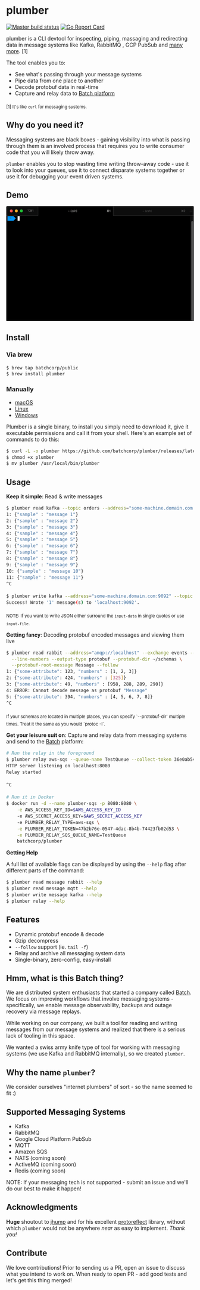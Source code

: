 plumber
=======

[![Master build status](https://github.com/batchcorp/plumber/workflows/master/badge.svg)]() [![Go Report Card](https://goreportcard.com/badge/github.com/batchcorp/plumber)]()

plumber is a CLI devtool for inspecting, piping, massaging and redirecting data
in message systems like Kafka, RabbitMQ , GCP PubSub and 
[many more](#supported-messaging-systems). \[1]

The tool enables you to:

* See what's passing through your message systems
* Pipe data from one place to another
* Decode protobuf data in real-time
* Capture and relay data to [Batch platform](https://batch.sh)

<sub>\[1] It's like `curl` for messaging systems.</sub>

## Why do you need it?

Messaging systems are black boxes - gaining visibility into what is passing
through them is an involved process that requires you to write consumer code
that you will likely throw away.

`plumber` enables you to stop wasting time writing throw-away code - use it to
look into your queues, use it to connect disparate systems together or use it
for debugging your event driven systems.

## Demo

![Brief Demo](./assets/demo.gif)

## Install

### Via brew

```bash
$ brew tap batchcorp/public
$ brew install plumber
```

### Manually

* [macOS](https://github.com/batchcorp/plumber/releases/latest/download/plumber-darwin)
* [Linux](https://github.com/batchcorp/plumber/releases/latest/download/plumber-linux)
* [Windows](https://github.com/batchcorp/plumber/releases/latest/download/plumber-windows.exe)

Plumber is a single binary, to install you simply need to download it, give it executable
permissions and call it from your shell. Here's an example set of commands to do this:

```bash
$ curl -L -o plumber https://github.com/batchcorp/plumber/releases/latest/download/plumber-darwin
$ chmod +x plumber
$ mv plumber /usr/local/bin/plumber
```

## Usage

**Keep it simple**: Read & write messages

```bash
$ plumber read kafka --topic orders --address="some-machine.domain.com:9092" --line-numbers --follow
1: {"sample" : "message 1"}
2: {"sample" : "message 2"}
3: {"sample" : "message 3"}
4: {"sample" : "message 4"}
5: {"sample" : "message 5"}
6: {"sample" : "message 6"}
7: {"sample" : "message 7"}
8: {"sample" : "message 8"}
9: {"sample" : "message 9"}
10: {"sample" : "message 10"}
11: {"sample" : "message 11"}
^C

$ plumber write kafka --address="some-machine.domain.com:9092" --topic orders --input-data "plain text"
Success! Wrote '1' message(s) to 'localhost:9092'.
```

<sub>NOTE: If you want to write JSON either surround the `input-data` in single
quotes or use `input-file`.

**Getting fancy**: Decoding protobuf encoded messages and viewing them live

```bash
$ plumber read rabbit --address="amqp://localhost" --exchange events --routing-key \# \
  --line-numbers --output-type protobuf --protobuf-dir ~/schemas \
  --protobuf-root-message Message --follow
1: {"some-attribute": 123, "numbers" : [1, 2, 3]}
2: {"some-attribute": 424, "numbers" : [325]}
3: {"some-attribute": 49, "numbers" : [958, 288, 289, 290]}
4: ERROR: Cannot decode message as protobuf "Message"
5: {"some-attribute": 394, "numbers" : [4, 5, 6, 7, 8]}
^C
```

<sub>
If your schemas are located in multiple places, you can specify `--protobuf-dir`
multiple times. Treat it the same as you would `protoc -I`.
</sub> 

**Get your leisure suit on**: Capture and relay data from messaging systems and
send to the [Batch](https://batch.sh) platform:

```bash
# Run the relay in the foreground
$ plumber relay aws-sqs --queue-name TestQueue --collect-token 36e0ab54-1296-4db5-8fb8-e5fe1b54d3aa
HTTP server listening on localhost:8080
Relay started

^C

# Run it in Docker
$ docker run -d --name plumber-sqs -p 8080:8080 \
    -e AWS_ACCESS_KEY_ID=$AWS_ACCESS_KEY_ID
    -e AWS_SECRET_ACCESS_KEY=$AWS_SECRET_ACCESS_KEY
    -e PLUMBER_RELAY_TYPE=aws-sqs \
    -e PLUMBER_RELAY_TOKEN=47b2b76e-0547-4dac-8b4b-74423fb02d53 \
    -e PLUMBER_RELAY_SQS_QUEUE_NAME=TestQueue
    batchcorp/plumber 
```

**Getting Help**

A full list of available flags can be displayed by using the `--help` flag after
different parts of the command:

```bash
$ plumber read message rabbit --help
$ plumber read message mqtt --help
$ plumber write message kafka --help
$ plumber relay --help
```

## Features

* Dynamic protobuf encode & decode
* Gzip decompress
* `--follow` support (ie. `tail -f`)
* Relay and archive all messaging system data
* Single-binary, zero-config, easy-install

## Hmm, what is this Batch thing?

We are distributed system enthusiasts that started a company called
[Batch](https://batch.sh). We focus on improving workflows that involve
messaging systems - specifically, we enable message observability, backups and
outage recovery via message replays.

While working on our company, we built a tool for reading and writing messages
from our message systems and realized that there is a serious lack of tooling
in this space.

We wanted a swiss army knife type of tool for working with messaging systems
(we use Kafka and RabbitMQ internally), so we created `plumber`.

## Why the name `plumber`?

We consider ourselves "internet plumbers" of sort - so the name seemed to fit :)

## Supported Messaging Systems

* Kafka
* RabbitMQ
* Google Cloud Platform PubSub
* MQTT
* Amazon SQS
* NATS (coming soon)
* ActiveMQ (coming soon)
* Redis (coming soon)

NOTE: If your messaging tech is not supported - submit an issue and we'll do
our best to make it happen!

## Acknowledgments

**Huge** shoutout to [jhump](https://github.com/jhump) and for his excellent
[protoreflect](https://github.com/jhump/protoreflect) library, without which
`plumber` would not be anywhere *near* as easy to implement. _Thank you!_

## Contribute

We love contributions! Prior to sending us a PR, open an issue to discuss what
you intend to work on. When ready to open PR - add good tests and let's get this
thing merged!
